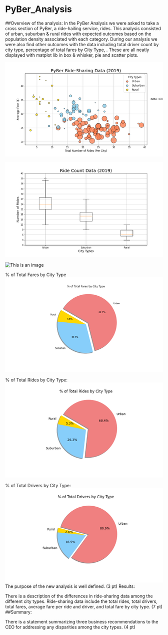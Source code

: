 # PyBer_Analysis

##Overview of the analysis:
In the PyBer Analysis we were asked to take a cross section of PyBer, a ride-hailing service, rides. This analysis consisted of urban, suburban & rural rides with expected outcomes based on the population density associated with each category. During our analysis we were also find other outcomes with the data including total driver count by city type, percentage of total fares by City Type, . These are all neatly displayed with matplot lib in box & whisker, pie and scatter plots.

![This is an image](https://github.com/PDob02/PyBer_Analysis/blob/main/analysis/Fig1.png)


![This is an image](https://github.com/PDob02/PyBer_Analysis/blob/main/analysis/Fig2.png)


![This is an image](https://github.com/PDob02/PyBer_Analysis/blob/main/analysis/Fig3.png)

% of Total Fares by City Type
![This is an image](https://github.com/PDob02/PyBer_Analysis/blob/main/analysis/Fig5.png)

% of Total Rides by City Type:
![This is an image](https://github.com/PDob02/PyBer_Analysis/blob/main/analysis/Fig6.png)

% of Total Drivers by City Type:
![This is an image](https://github.com/PDob02/PyBer_Analysis/blob/main/analysis/Fig7.png)
The purpose of the new analysis is well defined. (3 pt)
Results:

There is a description of the differences in ride-sharing data among the different city types. Ride-sharing data include the total rides, total drivers, total fares, average fare per ride and driver, and total fare by city type. (7 pt)
##Summary:

There is a statement summarizing three business recommendations to the CEO for addressing any disparities among the city types. (4 pt)